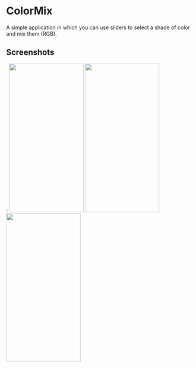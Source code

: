 # ColorMix
A simple application in which you can use sliders to select a shade of color and mix them (RGB).
## Screenshots
:
<img src="https://user-images.githubusercontent.com/55667177/167256734-ba9a1ec1-a4e3-4c8b-a3bc-0c7bfd91979e.png" width="200" height="400">
<img src="https://user-images.githubusercontent.com/55667177/167256835-8e3632be-bd48-42f3-b9d1-b7195aef5d37.png" width="200" height="400">
<img src="https://user-images.githubusercontent.com/55667177/167256850-ded7523a-1433-4584-8432-0f98bbaf28d6.png" width="200" height="400">
